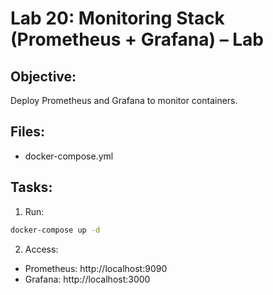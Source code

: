 # Lab 20: Monitoring Stack (Prometheus + Grafana) – Lab

## Objective:
Deploy Prometheus and Grafana to monitor containers.

## Files:
- docker-compose.yml

## Tasks:
1. Run:
```bash
docker-compose up -d
```

2. Access:
- Prometheus: http://localhost:9090
- Grafana: http://localhost:3000
